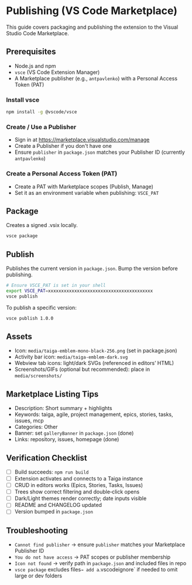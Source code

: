 # Publishing (VS Code Marketplace)

This guide covers packaging and publishing the extension to the Visual Studio Code Marketplace.

## Prerequisites
- Node.js and npm
- `vsce` (VS Code Extension Manager)
- A Marketplace publisher (e.g., `antpavlenko`) with a Personal Access Token (PAT)

### Install vsce
```bash
npm install -g @vscode/vsce
```

### Create / Use a Publisher
- Sign in at https://marketplace.visualstudio.com/manage
- Create a Publisher if you don't have one
- Ensure `publisher` in `package.json` matches your Publisher ID (currently `antpavlenko`)

### Create a Personal Access Token (PAT)
- Create a PAT with Marketplace scopes (Publish, Manage)
- Set it as an environment variable when publishing: `VSCE_PAT`

## Package
Creates a signed .vsix locally.
```bash
vsce package
```

## Publish
Publishes the current version in `package.json`. Bump the version before publishing.
```bash
# Ensure VSCE_PAT is set in your shell
export VSCE_PAT=xxxxxxxxxxxxxxxxxxxxxxxxxxxxxxxxxxxxxxxx
vsce publish
```

To publish a specific version:
```bash
vsce publish 1.0.0
```

## Assets
- Icon: `media/taiga-emblem-mono-black-256.png` (set in package.json)
- Activity bar icon: `media/taiga-emblem-dark.svg`
- Webview tab icons: light/dark SVGs (referenced in editors’ HTML)
- Screenshots/GIFs (optional but recommended): place in `media/screenshots/`

## Marketplace Listing Tips
- Description: Short summary + highlights
- Keywords: taiga, agile, project management, epics, stories, tasks, issues, mcp
- Categories: Other
- Banner: set `galleryBanner` in `package.json` (done)
- Links: repository, issues, homepage (done)

## Verification Checklist
- [ ] Build succeeds: `npm run build`
- [ ] Extension activates and connects to a Taiga instance
- [ ] CRUD in editors works (Epics, Stories, Tasks, Issues)
- [ ] Trees show correct filtering and double‑click opens
- [ ] Dark/Light themes render correctly; date inputs visible
- [ ] README and CHANGELOG updated
- [ ] Version bumped in `package.json`

## Troubleshooting
- `Cannot find publisher` → ensure `publisher` matches your Marketplace Publisher ID
- `You do not have access` → PAT scopes or publisher membership
- `Icon not found` → verify path in `package.json` and included files in repo
- `vsce package` excludes files` → add a `.vscodeignore` if needed to omit large or dev folders
